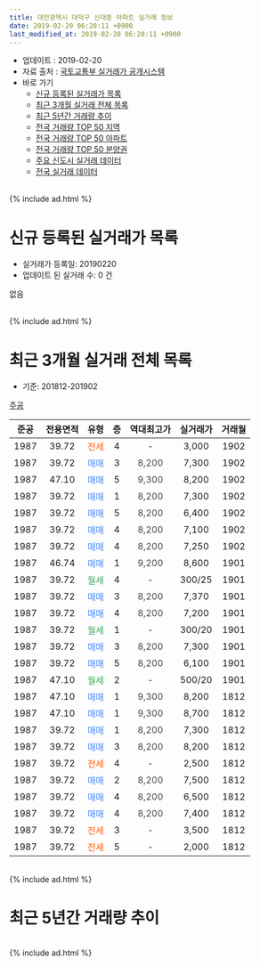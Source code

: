 ```yaml
---
title: 대전광역시 대덕구 신대동 아파트 실거래 정보
date: 2019-02-20 06:20:11 +0900
last_modified_at: 2019-02-20 06:20:11 +0900
---
```


* 업데이트 : 2019-02-20
* 자료 출처 : [국토교통부 실거래가 공개시스템](http://rt.molit.go.kr)
* 바로 가기
    * [신규 등록된 실거래가 목록](#신규-등록된-실거래가-목록)
    * [최근 3개월 실거래 전체 목록](#최근-3개월-실거래-전체-목록)
    * [최근 5년간 거래량 추이](#최근-5년간-거래량-추이)
    * [전국 거래량 TOP 50 지역](https://inasie.github.io/apt-trade-info/최근-3개월-전국에서-가장-거래가-많이-발생한-지역)
    * [전국 거래량 TOP 50 아파트](https://inasie.github.io/apt-trade-info/최근-3개월-전국에서-가장-거래가-많이-발생한-아파트)
    * [전국 거래량 TOP 50 분양권](https://inasie.github.io/apt-trade-info/최근-3개월-전국에서-가장-거래가-많이-발생한-분양권)
    * [주요 신도시 실거래 데이터](https://inasie.github.io/apt-trade-info/주요-신도시)
    * [전국 실거래 데이터](https://inasie.github.io/apt-trade-info/전국)
<br>
{% include ad.html %}
<br>

# 신규 등록된 실거래가 목록
* 실거래가 등록일: 20190220
* 업데이트 된 실거래 수: 0 건

없음

<br>
{% include ad.html %}
<br>

# 최근 3개월 실거래 전체 목록
* 기준: 201812-201902


[주공](https://search.naver.com/search.naver?query=%EB%8C%80%EC%A0%84%EA%B4%91%EC%97%AD%EC%8B%9C+%EB%8C%80%EB%8D%95%EA%B5%AC+%EC%8B%A0%EB%8C%80%EB%8F%99+%EC%A3%BC%EA%B3%B5)

|준공|전용면적|유형|층|역대최고가|실거래가|거래월|
|:---:|:---:|:---:|:---:|:---:|:---:|:---:|
|1987|39.72|<span style="color:#ff5a00">전세</span>|4|<span style="color:#444444">-</span>|3,000|1902|
|1987|39.72|<span style="color:#4285f3">매매</span>|3|<span style="color:#444444">8,200</span>|7,300|1902|
|1987|47.10|<span style="color:#4285f3">매매</span>|5|<span style="color:#444444">9,300</span>|8,200|1902|
|1987|39.72|<span style="color:#4285f3">매매</span>|1|<span style="color:#444444">8,200</span>|7,300|1902|
|1987|39.72|<span style="color:#4285f3">매매</span>|5|<span style="color:#444444">8,200</span>|6,400|1902|
|1987|39.72|<span style="color:#4285f3">매매</span>|4|<span style="color:#444444">8,200</span>|7,100|1902|
|1987|39.72|<span style="color:#4285f3">매매</span>|4|<span style="color:#444444">8,200</span>|7,250|1902|
|1987|46.74|<span style="color:#4285f3">매매</span>|1|<span style="color:#444444">9,200</span>|8,600|1901|
|1987|39.72|<span style="color:#34a853">월세</span>|4|<span style="color:#444444">-</span>|300/25|1901|
|1987|39.72|<span style="color:#4285f3">매매</span>|3|<span style="color:#444444">8,200</span>|7,370|1901|
|1987|39.72|<span style="color:#4285f3">매매</span>|4|<span style="color:#444444">8,200</span>|7,200|1901|
|1987|39.72|<span style="color:#34a853">월세</span>|1|<span style="color:#444444">-</span>|300/20|1901|
|1987|39.72|<span style="color:#4285f3">매매</span>|3|<span style="color:#444444">8,200</span>|7,300|1901|
|1987|39.72|<span style="color:#4285f3">매매</span>|5|<span style="color:#444444">8,200</span>|6,100|1901|
|1987|47.10|<span style="color:#34a853">월세</span>|2|<span style="color:#444444">-</span>|500/20|1901|
|1987|47.10|<span style="color:#4285f3">매매</span>|1|<span style="color:#444444">9,300</span>|8,200|1812|
|1987|47.10|<span style="color:#4285f3">매매</span>|1|<span style="color:#444444">9,300</span>|8,700|1812|
|1987|39.72|<span style="color:#4285f3">매매</span>|1|<span style="color:#444444">8,200</span>|7,300|1812|
|1987|39.72|<span style="color:#4285f3">매매</span>|3|<span style="color:#444444">8,200</span>|8,200|1812|
|1987|39.72|<span style="color:#ff5a00">전세</span>|4|<span style="color:#444444">-</span>|2,500|1812|
|1987|39.72|<span style="color:#4285f3">매매</span>|2|<span style="color:#444444">8,200</span>|7,500|1812|
|1987|39.72|<span style="color:#4285f3">매매</span>|4|<span style="color:#444444">8,200</span>|6,500|1812|
|1987|39.72|<span style="color:#4285f3">매매</span>|4|<span style="color:#444444">8,200</span>|7,400|1812|
|1987|39.72|<span style="color:#ff5a00">전세</span>|3|<span style="color:#444444">-</span>|3,500|1812|
|1987|39.72|<span style="color:#ff5a00">전세</span>|5|<span style="color:#444444">-</span>|2,000|1812|


<br>
{% include ad.html %}
<br>

# 최근 5년간 거래량 추이


<div style="width:100%;">
    <canvas id="deal_progress" height="200"></canvas>
</div>

<script>
new Chart(document.getElementById("deal_progress"), {
    type: 'line',
    data: {
        labels: ['201402','201403','201404','201405','201406','201407','201408','201409','201410','201411','201412','201501','201502','201503','201504','201505','201506','201507','201508','201509','201510','201511','201512','201601','201602','201603','201604','201605','201606','201607','201608','201609','201610','201611','201612','201701','201702','201703','201704','201705','201706','201707','201708','201709','201710','201711','201712','201801','201802','201803','201804','201805','201806','201807','201808','201809','201810','201811','201812','201901','201902'],
        datasets: [{
            label: '매매',
            pointRadius: 1,
            data: [3, 10, 4, 4, 5, 2, 3, 6, 4, 3, 2, 4, 3, 4, 3, 7, 0, 7, 1, 3, 1, 1, 3, 3, 3, 2, 3, 2, 0, 4, 7, 1, 3, 5, 4, 1, 2, 3, 4, 4, 5, 3, 2, 4, 6, 2, 2, 1, 2, 7, 2, 3, 1, 0, 4, 3, 2, 4, 7, 5, 6],
            borderColor: "rgba(255, 201, 14, 1)",
            backgroundColor: "rgba(255, 201, 14, 0.5)",
            fill: false,
            lineTension: 0
        },{
            label: '전월세',
            pointRadius: 1,
            data: [2, 4, 4, 3, 1, 5, 3, 6, 6, 0, 2, 7, 2, 4, 1, 3, 2, 1, 5, 5, 1, 0, 3, 1, 7, 2, 1, 1, 1, 2, 1, 3, 3, 2, 4, 2, 3, 0, 2, 2, 4, 2, 3, 2, 1, 2, 2, 1, 7, 1, 4, 2, 2, 1, 1, 2, 2, 2, 3, 3, 1],
            borderColor: "rgba(0, 141, 185, 1)",
            backgroundColor: "rgba(0, 141, 185, 0.5)",
            fill: false,
            lineTension: 0
        }
        ]
    },
    options: {
        responsive: true,
        title: {
            display: false
        },
        tooltips: {
            mode: 'index',
            intersect: false
        },
        hover: {
            mode: 'nearest',
            intersect: true
        },
        scales: {
            xAxes: [{
                display: true,
                scaleLabel: {
                    display: true,
                    labelString: '년/월'
                }
            }],
            yAxes: [{
                display: true,
                ticks: {
                    suggestedMin: 0,
                },
                scaleLabel: {
                    display: true,
                    labelString: '실거래 수'
                }
            }]
        }
    }
});

</script>


<br>
{% include ad.html %}
<br>

